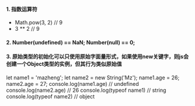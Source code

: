 #### 1. 指数运算符
- Math.pow(3, 2) // 9
- 3 ** 2 // 9

#### 2. Number(undefined) == NaN; Number(null) == 0;

#### 3. 原始类型的初始化可以只使用原始字面量形式，如果使用new关键字，则js会创建一个Object类型的实例，但其行为类似原始值
let name1 = 'mazheng';
let name2 = new String('Mz');
name1.age = 26; 
name2.age = 27;
console.log(name1.age) // undefined
console.log(name2.age) // 26
console.log(typeof name1) // string
console.log(typeof name2) // object